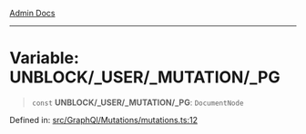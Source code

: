 [Admin Docs](/)

***

# Variable: UNBLOCK/_USER/_MUTATION/_PG

> `const` **UNBLOCK/_USER/_MUTATION/_PG**: `DocumentNode`

Defined in: [src/GraphQl/Mutations/mutations.ts:12](https://github.com/PalisadoesFoundation/talawa-admin/blob/main/src/GraphQl/Mutations/mutations.ts#L12)
